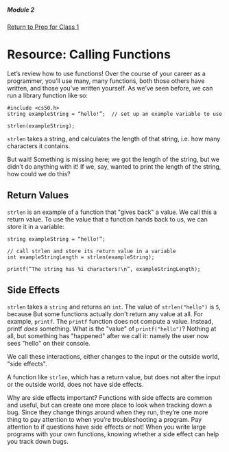 ##### Module 2
[Return to Prep for Class 1](../../class1-prep)

# Resource: Calling Functions

Let’s review how to use functions!  Over the course of your career as a programmer, you’ll use many, many functions, both those others have written, and those you’ve written yourself. As we’ve seen before, we can run a library function like so:

```
#include <cs50.h>
string exampleString = “hello!”;  // set up an example variable to use

strlen(exampleString);
```

`strlen` takes a string, and calculates the length of that string, i.e. how many characters it contains.

But wait!  Something is missing here; we got the length of the string, but we didn’t do anything with it!  If we, say, wanted to print the length of the string, how could we do this?

## Return Values

`strlen` is an example of a function that "gives back" a value.  We call this a return value.  To use the value that a function hands back to us, we can store it in a variable:

```
string exampleString = “hello!”;

// call strlen and store its return value in a variable
int exampleStringLength = strlen(exampleString);

printf(“The string has %i characters!\n”, exampleStringLength);
```

## Side Effects

`strlen` takes a `string` and returns an `int`. The value of `strlen("hello")` is `5`, because  But some functions actually don't return any value at all. For example, `printf`. The `printf` function does not compute a value. Instead, printf *does* something. What is the "value" of `printf("hello")`? Nothing at all, but something has "happened" after we call it: namely the user now sees "hello" on their console.

We call these interactions, either changes to the input or the outside world, "side effects".

A function like `strlen`, which has a return value, but does not alter the input or the outside world, does not have side effects.

Why are side effects important?  Functions with side effects are common and useful, but can create one more place to look when tracking down a bug.  Since they change things around when they run, they’re one more thing to pay attention to when you’re troubleshooting a program.  Pay attention to if questions have side effects or not!  When you write large programs with your own functions, knowing whether a side effect can help you track down bugs.
